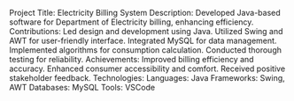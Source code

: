 Project Title: Electricity Billing System
Description: Developed Java-based software for Department of Electricity billing, enhancing efficiency.
Contributions:
Led design and development using Java.
Utilized Swing and AWT for user-friendly interface.
Integrated MySQL for data management.
Implemented algorithms for consumption calculation.
Conducted thorough testing for reliability.
Achievements:
Improved billing efficiency and accuracy.
Enhanced consumer accessibility and comfort.
Received positive stakeholder feedback.
Technologies:
Languages: Java
Frameworks: Swing, AWT
Databases: MySQL
Tools: VSCode
